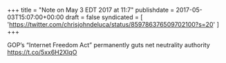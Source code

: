 +++
title = "Note on May 3 EDT 2017 at 11:7"
publishdate = 2017-05-03T15:07:00+00:00
draft = false
syndicated = [ 'https://twitter.com/chrisjohndeluca/status/859786376509702100?s=20' ]
+++

GOP’s “Internet Freedom Act” permanently guts net neutrality authority https://t.co/5xx6H2XIqO
